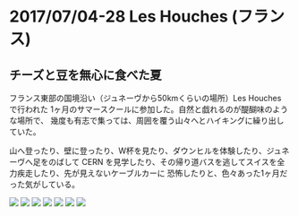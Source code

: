 # 2017/07/04-28 Les Houches (フランス) #

## チーズと豆を無心に食べた夏 ##

フランス東部の国境沿い（ジュネーヴから50kmくらいの場所）Les Houches で行われた
1ヶ月のサマースクールに参加した。自然と戯れるのが醍醐味のような場所で、
幾度も有志で集っては、周囲を覆う山々へとハイキングに繰り出していた。

山へ登ったり、壁に登ったり、W杯を見たり、ダウンヒルを体験したり、ジュネーヴへ足をのばして
CERN を見学したり、その帰り道バスを逃してスイスを全力疾走したり、先が見えないケーブルカーに
恐怖したりと、色々あった1ヶ月だった気がしている。

<img src="https://dl.dropboxusercontent.com/s/5gi0pipa575a2ov/leshouches1.jpg">

<img src="https://dl.dropboxusercontent.com/s/lyntg7yugaphod6/leshouches2.jpg">

<img src="https://dl.dropboxusercontent.com/s/sagt7ejuzx3bmqq/leshouches3.jpg">

<img src="https://dl.dropboxusercontent.com/s/epvybzut77dg6el/leshouches4.jpg">

<img src="https://dl.dropboxusercontent.com/s/apobzccfq9sas5o/leshouches5.jpg">

<img src="https://dl.dropboxusercontent.com/s/tts2wpidv7t8d6l/leshouches6.jpg">

<img src="https://dl.dropboxusercontent.com/s/pbtshedl3hvse7b/leshouches7.jpg">
